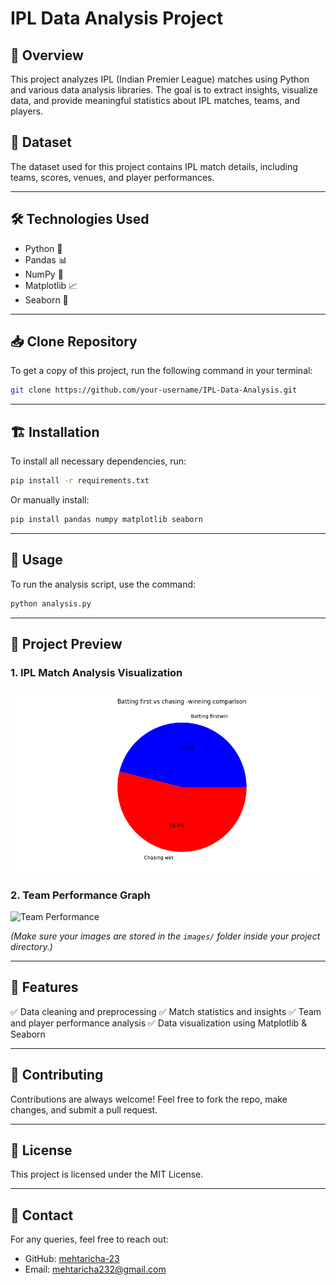 # IPL Data Analysis Project

## 📌 Overview
This project analyzes IPL (Indian Premier League) matches using Python and various data analysis libraries. The goal is to extract insights, visualize data, and provide meaningful statistics about IPL matches, teams, and players.

## 📂 Dataset
The dataset used for this project contains IPL match details, including teams, scores, venues, and player performances.

---

## 🛠️ Technologies Used
- Python 🐍
- Pandas 📊
- NumPy 🔢
- Matplotlib 📈
- Seaborn 🎨

---

## 📥 Clone Repository
To get a copy of this project, run the following command in your terminal:
```sh
git clone https://github.com/your-username/IPL-Data-Analysis.git
```

---

## 🏗️ Installation
To install all necessary dependencies, run:
```sh
pip install -r requirements.txt
```
Or manually install:
```sh
pip install pandas numpy matplotlib seaborn
```

---

## 🚀 Usage
To run the analysis script, use the command:
```sh
python analysis.py
```

---

## 📸 Project Preview
### **1. IPL Match Analysis Visualization**
![IPL Data Analysis](images/batting_chasing_comparison.png)




### **2. Team Performance Graph**
![Team Performance](images/team_performance.png)

*(Make sure your images are stored in the `images/` folder inside your project directory.)*

---

## 📜 Features
✅ Data cleaning and preprocessing
✅ Match statistics and insights
✅ Team and player performance analysis
✅ Data visualization using Matplotlib & Seaborn

---

## 🤝 Contributing
Contributions are always welcome! Feel free to fork the repo, make changes, and submit a pull request.

---

## 📄 License
This project is licensed under the MIT License.

---

## 💬 Contact
For any queries, feel free to reach out:
- GitHub: [mehtaricha-23](https://github.com/your-username)
- Email: mehtaricha232@gmail.com

